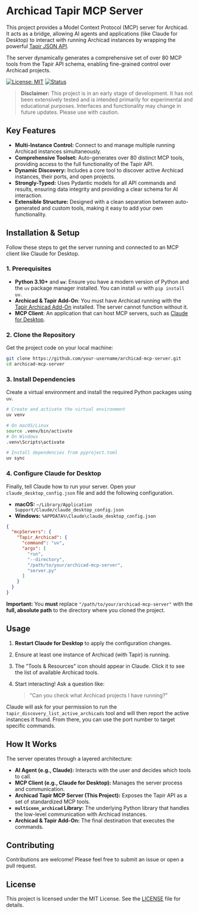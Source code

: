 # Archicad Tapir MCP Server

This project provides a Model Context Protocol (MCP) server for Archicad. It acts as a bridge, allowing AI agents and applications (like Claude for Desktop) to interact with running Archicad instances by wrapping the powerful [Tapir JSON API](https://github.com/ENZYME-APD/tapir-archicad-automation).

The server dynamically generates a comprehensive set of over 80 MCP tools from the Tapir API schema, enabling fine-grained control over Archicad projects.

[![License: MIT](https://img.shields.io/badge/License-MIT-yellow.svg)](https://opensource.org/licenses/MIT)
[![Status](https://img.shields.io/badge/status-alpha-orange.svg)]()

> **Disclaimer:** This project is in an early stage of development. It has not been extensively tested and is intended primarily for experimental and educational purposes. Interfaces and functionality may change in future updates. Please use with caution.

## Key Features

-   **Multi-Instance Control:** Connect to and manage multiple running Archicad instances simultaneously.
-   **Comprehensive Toolset:** Auto-generates over 80 distinct MCP tools, providing access to the full functionality of the Tapir API.
-   **Dynamic Discovery:** Includes a core tool to discover active Archicad instances, their ports, and open projects.
-   **Strongly-Typed:** Uses Pydantic models for all API commands and results, ensuring data integrity and providing a clear schema for AI interaction.
-   **Extensible Structure:** Designed with a clean separation between auto-generated and custom tools, making it easy to add your own functionality.

## Installation & Setup

Follow these steps to get the server running and connected to an MCP client like Claude for Desktop.

### 1. Prerequisites

-   **Python 3.10+** and **`uv`**: Ensure you have a modern version of Python and the `uv` package manager installed. You can install `uv` with `pip install uv`.
-   **Archicad & Tapir Add-On**: You must have Archicad running with the [Tapir Archicad Add-On](https://github.com/ENZYME-APD/tapir-archicad-automation) installed. The server cannot function without it.
-   **MCP Client**: An application that can host MCP servers, such as [Claude for Desktop](https://www.claude.ai/download).

### 2. Clone the Repository

Get the project code on your local machine:
```bash
git clone https://github.com/your-username/archicad-mcp-server.git
cd archicad-mcp-server
```

### 3. Install Dependencies

Create a virtual environment and install the required Python packages using `uv`.
```bash
# Create and activate the virtual environment
uv venv

# On macOS/Linux
source .venv/bin/activate
# On Windows
.venv\Scripts\activate

# Install dependencies from pyproject.toml
uv sync
```

### 4. Configure Claude for Desktop

Finally, tell Claude how to run your server. Open your `claude_desktop_config.json` file and add the following configuration.

-   **macOS:** `~/Library/Application Support/Claude/claude_desktop_config.json`
-   **Windows:** `%APPDATA%\Claude\claude_desktop_config.json`

```json
{
  "mcpServers": {
    "Tapir_Archicad": {
      "command": "uv",
      "args": [
        "run",
        "--directory",
        "/path/to/your/archicad-mcp-server",
        "server.py"
      ]
    }
  }
}
```
**Important:** You **must** replace `"/path/to/your/archicad-mcp-server"` with the **full, absolute path** to the directory where you cloned the project.

## Usage

1.  **Restart Claude for Desktop** to apply the configuration changes.
2.  Ensure at least one instance of Archicad (with Tapir) is running.
3.  The "Tools & Resources" icon should appear in Claude. Click it to see the list of available Archicad tools.
4.  Start interacting! Ask a question like:

    > "Can you check what Archicad projects I have running?"

Claude will ask for your permission to run the `tapir_discovery_list_active_archicads` tool and will then report the active instances it found. From there, you can use the port number to target specific commands.

## How It Works

The server operates through a layered architecture:

-   **AI Agent (e.g., Claude):** Interacts with the user and decides which tools to call.
-   **MCP Client (e.g., Claude for Desktop):** Manages the server process and communication.
-   **Archicad Tapir MCP Server (This Project):** Exposes the Tapir API as a set of standardized MCP tools.
-   **`multiconn_archicad` Library:** The underlying Python library that handles the low-level communication with Archicad instances.
-   **Archicad & Tapir Add-On:** The final destination that executes the commands.

## Contributing

Contributions are welcome! Please feel free to submit an issue or open a pull request.

## License

This project is licensed under the MIT License. See the [LICENSE](./LICENSE) file for details.

